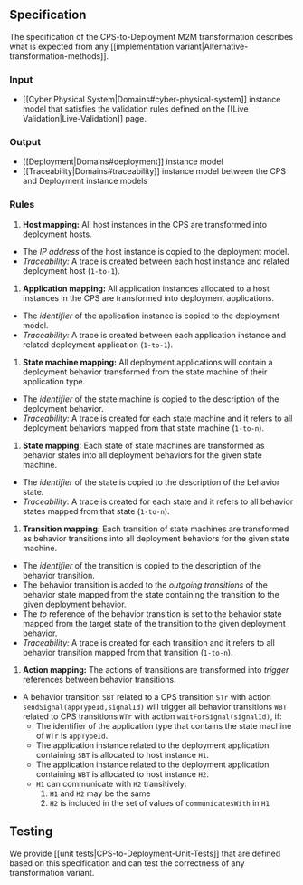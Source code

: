 ## Specification

The specification of the CPS-to-Deployment M2M transformation describes what is expected from any [[implementation variant|Alternative-transformation-methods]].
### Input

* [[Cyber Physical System|Domains#cyber-physical-system]] instance model that satisfies the validation rules defined on the [[Live Validation|Live-Validation]] page.

### Output

* [[Deployment|Domains#deployment]] instance model
* [[Traceability|Domains#traceability]] instance model between the CPS and Deployment instance models

### Rules

1. **Host mapping:** All host instances in the CPS are transformed into deployment hosts.
  * The _IP address_ of the host instance is copied to the deployment model.
  * *Traceability:* A trace is created between each host instance and related deployment host (`1-to-1`).
1. **Application mapping:** All application instances allocated to a host instances in the CPS are transformed into deployment applications.
  * The _identifier_ of the application instance is copied to the deployment model.
  * *Traceability:* A trace is created between each application instance and related deployment application (`1-to-1`).
1. **State machine mapping:** All deployment applications will contain a deployment behavior transformed from the state machine of their application type.
  * The _identifier_ of the state machine is copied to the description of the deployment behavior.
  * *Traceability:* A trace is created for each state machine and it refers to all deployment behaviors mapped from that state machine (`1-to-n`).
1. **State mapping:** Each state of state machines are transformed as behavior states into all deployment behaviors for the given state machine.
  * The _identifier_ of the state is copied to the description of the behavior state.
  * *Traceability:* A trace is created for each state and it refers to all behavior states mapped from that state (`1-to-n`).
1. **Transition mapping:** Each transition of state machines are transformed as behavior transitions into all deployment behaviors for the given state machine.
  * The _identifier_ of the transition is copied to the description of the behavior transition.
  * The behavior transition is added to the _outgoing transitions_ of the behavior state mapped from the state containing the transition to the given deployment behavior.
  * The _to_ reference of the behavior transition is set to the behavior state mapped from the target state of the transition to the given deployment behavior.
  * *Traceability:* A trace is created for each transition and it refers to all behavior transition mapped from that transition (`1-to-n`).
1. **Action mapping:** The actions of transitions are transformed into _trigger_ references between behavior transitions.
  * A behavior transition `SBT` related to a CPS transition `STr` with action `sendSignal(appTypeId,signalId)` will trigger all behavior transitions `WBT` related to CPS transitions `WTr` with action `waitForSignal(signalId)`, if:
    * The identifier of the application type that contains the state machine of `WTr` is `appTypeId`.
    * The application instance related to the deployment application containing `SBT` is allocated to host instance `H1`.
    * The application instance related to the deployment application containing `WBT` is allocated to host instance `H2`.
    * `H1` can communicate with `H2` transitively:
      1. `H1` and `H2` may be the same
      1. `H2` is included in the set of values of `communicatesWith` in `H1`

## Testing

We provide [[unit tests|CPS-to-Deployment-Unit-Tests]] that are defined based on this specification and can test the correctness of any transformation variant.